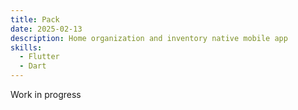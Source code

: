 ```yaml
---
title: Pack
date: 2025-02-13
description: Home organization and inventory native mobile app
skills:
  - Flutter
  - Dart
---
```

Work in progress